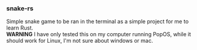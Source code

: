 ### snake-rs
Simple snake game to be ran in the terminal as a simple project for me to learn Rust.<br>
<b>WARNING</b> I have only tested this on my computer running PopOS, while it should work for Linux, I'm not sure about windows or mac.
